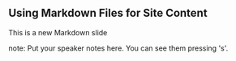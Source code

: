 ##  Using Markdown Files for Site Content

This is a new Markdown slide

note:
    Put your speaker notes here.
    You can see them pressing 's'.

